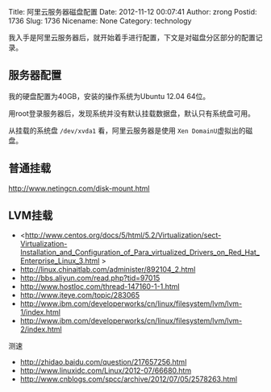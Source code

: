 Title: 阿里云服务器磁盘配置
Date: 2012-11-12 00:07:41
Author: zrong
Postid: 1736
Slug: 1736
Nicename: None
Category: technology

我入手是阿里云服务器后，就开始着手进行配置，下文是对磁盘分区部分的配置记录。

## 服务器配置

我的硬盘配置为40GB，安装的操作系统为Ubuntu 12.04 64位。  

用root登录服务器后，发现系统并没有默认挂载数据盘，默认只有系统盘可用。  

从挂载的系统盘 `/dev/xvda1` 看，阿里云服务器是使用 `Xen DomainU`虚拟出的磁盘。

## 普通挂载  

http://www.netingcn.com/disk-mount.html

## LVM挂载

* <http://www.centos.org/docs/5/html/5.2/Virtualization/sect-Virtualization-Installation_and_Configuration_of_Para_virtualized_Drivers_on_Red_Hat_Enterprise_Linux_3.html  >
* <http://linux.chinaitlab.com/administer/892104_2.html>
* <http://bbs.aliyun.com/read.php?tid=97015>
* <http://www.hostloc.com/thread-147160-1-1.html>
* <http://www.iteye.com/topic/283065>
* <http://www.ibm.com/developerworks/cn/linux/filesystem/lvm/lvm-1/index.html>
* <http://www.ibm.com/developerworks/cn/linux/filesystem/lvm/lvm-2/index.html>

测速  

* <http://zhidao.baidu.com/question/217657256.html>
* <http://www.linuxidc.com/Linux/2012-07/66680.htm>
* <http://www.cnblogs.com/spcc/archive/2012/07/05/2578263.html>

